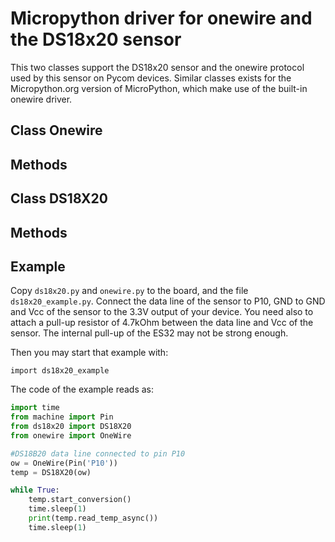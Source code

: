 # Micropython driver for onewire and the DS18x20 sensor

This two classes support the DS18x20 sensor and the onewire protocol
used by this sensor on Pycom devices. Similar classes exists for the Micropython.org 
version of MicroPython, which make use of the built-in onewire driver.

## Class Onewire

## Methods

## Class DS18X20

## Methods


## Example

Copy `ds18x20.py` and `onewire.py` to the board, and the file `ds18x20_example.py`.
Connect the data line of the sensor to P10, GND to GND and Vcc of the sensor to the 3.3V
output of your device. You need also to attach a pull-up resistor of 4.7kOhm between the
data line and Vcc of the sensor. The internal pull-up of the ES32 may not be strong enough.

Then you may start that example with:

`import ds18x20_example`

The code of the example reads as:
``` python
import time
from machine import Pin
from ds18x20 import DS18X20
from onewire import OneWire

#DS18B20 data line connected to pin P10
ow = OneWire(Pin('P10'))
temp = DS18X20(ow)

while True:
    temp.start_conversion()
    time.sleep(1)
    print(temp.read_temp_async())
    time.sleep(1)

```
